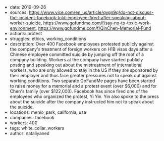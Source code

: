 - date: 2019-09-26
- sources: https://www.vice.com/en_us/article/qvgn9q/do-not-discuss-the-incident-facebook-told-employee-fired-after-speaking-about-worker-suicide, https://www.gofundme.com/f/say-no-to-toxic-work-environment, https://www.gofundme.com/f/QinChen-Memorial-Fund
- actions: protest
- struggles: ethics, working_conditions
- description: Over 400 Facebook employees protested publicly against the company's treatment of foreign workers on H1B visas days after a Chinese employee committed suicide by jumping off the roof of a company building. Workers at the company have started publicly posting and speaking out about the mistreatment of international workers, who are only allowed to stay in the US if they are sponsored by their employer and thus face greater pressures not to speak out against working conditions. Two separate GoFundMe pages have been started to raise money for a memorial and a protest event (over $6,000) and for Chen's family (over $122,000). Facebook has since fired one of the employees who organized the protest, Yi Yin. Yin also spoke to the press about the suicide after the company instructed him not to speak about the suicide. 
- locations: menlo_park, california, usa
- companies: facebook
- workers: 400
- tags: white_collar_workers
- author: nataliyaned
